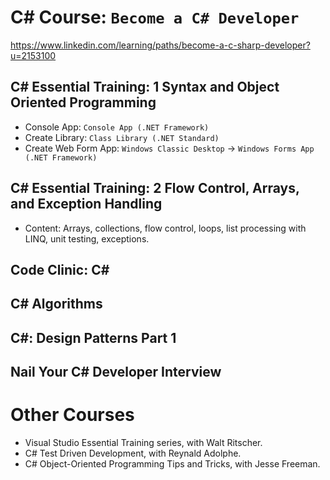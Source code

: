 ﻿
# C# Course: `Become a C# Developer`

https://www.linkedin.com/learning/paths/become-a-c-sharp-developer?u=2153100

## C# Essential Training: 1 Syntax and Object Oriented Programming

- Console App: `Console App (.NET Framework)`
- Create Library: `Class Library (.NET Standard)`
- Create Web Form App: `Windows Classic Desktop` → `Windows Forms App (.NET Framework)`


## C# Essential Training: 2 Flow Control, Arrays, and Exception Handling

- Content: Arrays, collections, flow control, loops, list processing with LINQ, unit testing, exceptions.


## Code Clinic: C#


## C# Algorithms


## C#: Design Patterns Part 1


## Nail Your C# Developer Interview

# Other Courses

- Visual Studio Essential Training series, with Walt Ritscher.
- C# Test Driven Development, with Reynald Adolphe.
- C# Object-Oriented Programming Tips and Tricks, with Jesse Freeman.